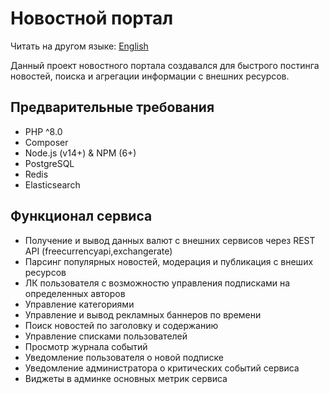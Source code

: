 # Новостной портал

Читать на другом языке: [English](README.en.md)

Данный проект новостного портала создавался для быстрого постинга новостей,
поиска и агрегации информации с внешних ресурсов.

## Предварительные требования
* PHP ^8.0
* Composer
* Node.js (v14+) & NPM (6+)
* PostgreSQL
* Redis
* Elasticsearch

## Функционал сервиса
* Получение и вывод данных валют с внешних сервисов через REST API (freecurrencyapi,exchangerate)
* Парсинг популярных новостей, модерация и публикация с внеших ресурсов
* ЛК пользователя с возможностю управления подписками на определенных авторов
* Управление категориями
* Управление и вывод рекламных баннеров по времени
* Поиск новостей по заголовку и содержанию
* Управление списками пользователей
* Просмотр журнала событий
* Уведомление пользователя о новой подписке
* Уведомление администратора о критических событий сервиса
* Виджеты в админке основных метрик сервиса
